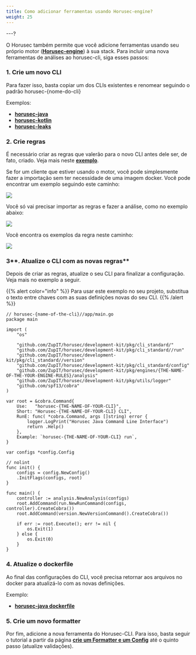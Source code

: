 ```yaml
---
title: Como adicionar ferramentas usando Horusec-engine?
weight: 25
---
```


---?

O Horusec também permite que você adicione ferramentas usando seu próprio motor \([**Horusec-engine**](https://github.com/ZupIT/horusec-engine)\) à sua stack. Para incluir uma nova ferramentas de análises ao horusec-cli, siga esses passos:

### **1. Crie um novo CLI** 

Para fazer isso, basta copiar um dos CLIs existentes e renomear seguindo o padrão horusec-{nome-do-cli} 

Exemplos: 

* [**horusec-java**](https://github.com/ZupIT/horusec/blob/master/horusec-java)
* [**horusec-kotlin**](https://github.com/ZupIT/horusec/blob/master/horusec-kotlin)
* [**horusec-leaks**](https://github.com/ZupIT/horusec/blob/master/horusec-leakse)

### **2. Crie regras** 

É necessário criar as regras que valerão para o novo CLI antes dele ser, de fato, criado. Veja mais neste [**exemplo**](https://github.com/ZupIT/horusec/tree/master/development-kit/pkg/engines).

Se for um cliente que estiver usando o motor, você pode simplesmente fazer a importação sem ter necessidade de uma imagem docker. Você pode encontrar um exemplo seguindo este caminho:

![](https://lh3.googleusercontent.com/NygPCob59o2k9D2Fk7uG-AmwKXxUOb6nIZzOP8CJ4icfKELWbAnmp5EBc0MgLrLnBP7DYkD5QaFY3Wnmqmq3mmhstVe9wa403dLzasDAKqN8vOmqjklZno7CEqd5a4Hbu-RhQEcC)

Você só vai precisar importar as regras e fazer a análise, como no exemplo abaixo:

![](https://lh6.googleusercontent.com/2tmuCbBwVPQj33RZvVIWRgTnWWPe13fbbl6M9WxeiKqLteAIYjMhTDc9AEbJnxMQFX37VLkkzzLDrva4AVum99_ituhqX-WXAr4NtVrN4PJqaVTH8QmS3kHhOQu2PcYg2gc5EJwB)

Você encontra os exemplos da regra neste caminho:

![](https://lh3.googleusercontent.com/uPCrSnkIhM95mmyHBxvox-fnxfbgpWarNXfZz0r1mhh9mghwJHyS5R_ULFCBf5D273v5kAu26JEE_lB1P4ahoWzlveQxQuiVxcCSI9wWML5ZPWEeuhxIebL8ZUu2seq3Z91BTa6Y)

### 3**. Atualize o CLI com as novas regras** 

Depois de criar as regras, atualize o seu CLI para finalizar a configuração. Veja mais no exemplo a seguir. 

{{% alert color="info" %}}
Para usar este exemplo no seu projeto, substitua o texto entre chaves com as suas definições novas do seu CLI. 
{{% /alert %}}

```text
// horusec-{name-of-the-cli}//app/main.go
package main

import (
	"os"

	"github.com/ZupIT/horusec/development-kit/pkg/cli_standard/"
	"github.com/ZupIT/horusec/development-kit/pkg/cli_standard//run"
	"github.com/ZupIT/horusec/development-kit/pkg/cli_standard//version"
	"github.com/ZupIT/horusec/development-kit/pkg/cli_standard/config"
	"github.com/ZupIT/horusec/development-kit/pkg/engines/{THE-NAME-OF-THE-YOUR-ENGINE-RULES}/analysis" 
	"github.com/ZupIT/horusec/development-kit/pkg/utils/logger"
	"github.com/spf13/cobra"
)

var root = &cobra.Command{
	Use:   "horusec-{THE-NAME-OF-YOUR-CLI}",
	Short: "Horusec-{THE-NAME-OF-YOUR-CLI} CLI",
	RunE: func( *cobra.Command, args []string) error {
		logger.LogPrint("Horusec Java Command Line Interface")
		return .Help()
	},
	Example: `horusec-{THE-NAME-OF-YOUR-CLI} run`,
}

var configs *config.Config

// nolint
func init() {
	configs = config.NewConfig()
	.InitFlags(configs, root)
}

func main() {
	controller := analysis.NewAnalysis(configs)
	root.AddCommand(run.NewRunCommand(configs, controller).CreateCobra())
	root.AddCommand(version.NewVersionCommand().CreateCobra())

	if err := root.Execute(); err != nil {
		os.Exit(1)
	} else {
		os.Exit(0)
	}
}
```

### **4. Atualize o dockerfile** 

Ao final das configurações do CLI, você precisa retornar aos arquivos no docker para atualizá-lo com as novas definições. 

Exemplo: 

* [**horusec-java dockerfile**](https://github.com/ZupIT/horusec/blob/master/horusec-java/deployments/Dockerfile)

### **5. Crie um novo formatter** 

Por fim, adicione a nova ferramenta do Horusec-CLI. Para isso, basta seguir o tutorial  a partir da página [**crie um Formatter e um Config**](como-adicionar-imagens-existentes-ao-horusec/2.-crie-um-formatter-e-um-config) até o quinto passo \(atualize validações\).
